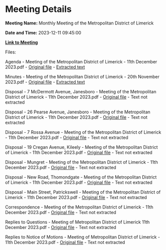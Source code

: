 # Meeting Details

**Meeting Name:** Monthly Meeting of the Metropolitan District of Limerick

**Date and Time:** 2023-12-11 09:45:00

**[Link to Meeting](https://www.limerick.ie/council/whats-on/monthly-meeting-of-the-metropolitan-district-of-limerick-8)**

Files: 

Agenda - Meeting of the Metropolitan District of Limerick - 11th December 2023.pdf - [Original file](https://www.limerick.ie/sites/default/files/media/documents/2023-12/00-agenda-meeting-of-the-metropolitan-district-of-limerick-11th-december-2023.pdf) - [Extracted text](./Agenda%20-%20Meeting%20of%20the%20Metropolitan%20District%20of%20Limerick%20-%2011th%20December%202023.md)

Minutes - Meeting of the Metropolitan District of Limerick - 20th November 2023.pdf - [Original file](https://www.limerick.ie/sites/default/files/media/documents/2023-12/01-draft-minutes-meeting-of-the-metropolitan-district-of-limerick-20th-november-2023.pdf) - [Extracted text](./Minutes%20-%20Meeting%20of%20the%20Metropolitan%20District%20of%20Limerick%20-%2020th%20November%202023.md)

Disposal - 7 McDermott Avenue, Janesboro - Meeting of the Metropolitan District of Limerick - 11th December 2023.pdf - [Original file](https://www.limerick.ie/sites/default/files/media/documents/2023-12/03-a-disposal-7-mcdermott-avenue-janesboro-meeting-of-the-metropolitan-district-of-limerick-11th-december-2023.pdf) - Text not extracted

Disposal - 26 Pearse Avenue, Janesboro - Meeting of the Metropolitan District of Limerick - 11th December 2023.pdf - [Original file](https://www.limerick.ie/sites/default/files/media/documents/2023-12/03-b-disposal-26-pearse-avenue-janesboro-meeting-of-the-metropolitan-district-of-limerick-11th-december-2023.pdf) - Text not extracted

Disposal - 7 Rossa Avenue - Meeting of the Metropolitan District of Limerick - 11th December 2023.pdf - [Original file](https://www.limerick.ie/sites/default/files/media/documents/2023-12/03-c-disposal-7-rossa-avenue-meeting-of-the-metropolitan-district-of-limerick-11th-december-2023.pdf) - Text not extracted

Disposal - 19 Cregan Avenue, Kileely - Meeting of the Metropolitan District of Limerick - 11th December 2023.pdf - [Original file](https://www.limerick.ie/sites/default/files/media/documents/2023-12/03-d-disposal-19-cregan-avenue-kileely-meeting-of-the-metropolitan-district-of-limerick-11th-december-2023.pdf) - Text not extracted

Disposal - Mungret - Meeting of the Metropolitan District of Limerick - 11th December 2023.pdf - [Original file](https://www.limerick.ie/sites/default/files/media/documents/2023-12/03-e-disposal-mungret-meeting-of-the-metropolitan-district-of-limerick-11th-december-2023.pdf) - Text not extracted

Disposal - New Road, Thomondgate - Meeting of the Metropolitan District of Limerick - 11th December 2023.pdf - [Original file](https://www.limerick.ie/sites/default/files/media/documents/2023-12/03-f-disposal-new-road-thomondgate-meeting-of-the-metropolitan-district-of-limerick-11th-december-2023.pdf) - Text not extracted

Disposal - Main Street, Patrickswell - Meeting of the Metropolitan District of Limerick - 11th December 2023.pdf - [Original file](https://www.limerick.ie/sites/default/files/media/documents/2023-12/03-g-disposal-main-street-patrickswell-meeting-of-the-metropolitan-district-of-limerick-11th-december-2023.pdf) - Text not extracted

Correspondence - Meeting of the Metropolitan District of Limerick - 11th December 2023.pdf - [Original file](https://www.limerick.ie/sites/default/files/media/documents/2023-12/27-correspondence-meeting-of-metropolitan-district-of-limerick-11th-december-2023.pdf) - Text not extracted

Replies to Questions - Meeting of Metropolitan District of Limerick 11th December 2023.pdf - [Original file](https://www.limerick.ie/sites/default/files/media/documents/2023-12/replies-to-questions-meeting-of-metropolitan-district-of-limerick-11th-december-2023.pdf) - Text not extracted

Replies to Notice of Motions - Meeting of Metropolitan District of Limerick - 11th December 2023.pdf - [Original file](https://www.limerick.ie/sites/default/files/media/documents/2023-12/replies-to-notice-of-motions-meeting-of-metropolitan-district-of-limerick-11th-december-2023.pdf) - Text not extracted

